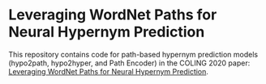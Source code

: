 # Leveraging WordNet Paths for Neural Hypernym Prediction

This repository contains code for path-based hypernym prediction models (hypo2path, hypo2hyper, and Path Encoder) in the COLING 2020 paper: [Leveraging WordNet Paths for Neural Hypernym Prediction](TODO:link-to-paper).


